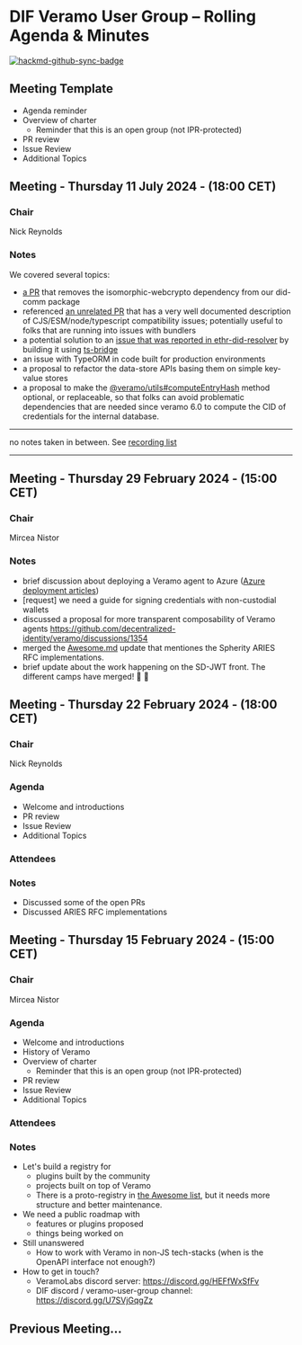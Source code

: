 # DIF Veramo User Group – Rolling Agenda & Minutes

[![hackmd-github-sync-badge](https://hackmd.io/XKdZ7iShTCCyMFX4I9RgOg/badge)](https://hackmd.io/XKdZ7iShTCCyMFX4I9RgOg)

## Meeting Template
- Agenda reminder
- Overview of charter
  - Reminder that this is an open group (not IPR-protected)
- PR review
- Issue Review
- Additional Topics

## Meeting - Thursday 11 July 2024 - (18:00 CET)

### Chair

Nick Reynolds

### Notes

We covered several topics:
* [a PR](https://github.com/decentralized-identity/veramo/pull/1401) that removes the isomorphic-webcrypto dependency from our did-comm package
* referenced [an unrelated PR](https://github.com/MetaMask/core/pull/3645) that has a very well documented description of CJS/ESM/node/typescript compatibility issues; potentially useful to folks that are running into issues with bundlers
* a potential solution to an [issue that was reported in ethr-did-resolver](https://github.com/decentralized-identity/ethr-did-resolver/issues/186) by building it using [ts-bridge](https://ts-bridge.dev/) 
* an issue with TypeORM in code built for production environments
* a proposal to refactor the data-store APIs basing them on simple key-value stores
* a proposal to make the [@veramo/utils#computeEntryHash](https://github.com/decentralized-identity/veramo/blob/02f200855c61237e724222f3430d20d3e0a878c4/packages/utils/src/credential-utils.ts#L86) method optional, or replaceable, so that folks can avoid problematic dependencies that are needed since veramo 6.0 to compute the CID of credentials for the internal database.

---

no notes taken in between. See [recording list](https://docs.google.com/spreadsheets/d/1wgccmMvIImx30qVE9GhRKWWv3vmL2ZyUauuKx3IfRmA/edit#gid=32419210)

---

## Meeting - Thursday 29 February 2024 - (15:00 CET)

### Chair

Mircea Nistor

### Notes

* brief discussion about deploying a Veramo agent to Azure ([Azure deployment articles](https://medium.com/@rameez.saleem/deploying-veramo-on-azure-using-terraform-and-helm-part-1-a-step-by-step-guide-for-deploying-a-aaaa75d199b9))
* [request] we need a guide for signing credentials with non-custodial wallets
* discussed a proposal for more transparent composability of Veramo agents https://github.com/decentralized-identity/veramo/discussions/1354
* merged the [Awesome.md](https://github.com/decentralized-identity/veramo/blob/next/AWESOME.md) update that mentiones the Spherity ARIES RFC implementations.
* brief update about the work happening on the SD-JWT front. The different camps have merged! 🚀 👏

## Meeting - Thursday 22 February 2024 - (18:00 CET)

### Chair

Nick Reynolds

### Agenda

- Welcome and introductions
- PR review
- Issue Review
- Additional Topics

### Attendees

### Notes

* Discussed some of the open PRs
* Discussed ARIES RFC implementations

## Meeting - Thursday 15 February 2024 - (15:00 CET)

### Chair

Mircea Nistor

### Agenda

- Welcome and introductions
- History of Veramo
- Overview of charter
    - Reminder that this is an open group (not IPR-protected)
- PR review
- Issue Review
- Additional Topics

### Attendees

### Notes

* Let's build a registry for
    * plugins built by the community
    * projects built on top of Veramo
    * There is a proto-registry in [the Awesome list](https://github.com/decentralized-identity/veramo/blob/next/AWESOME.md), but it needs more structure and better maintenance.
* We need a public roadmap with
    * features or plugins proposed
    * things being worked on
* Still unanswered
    * How to work with Veramo in non-JS tech-stacks (when is the OpenAPI interface not enough?)
* How to get in touch?
    * VeramoLabs discord server: https://discord.gg/HEFfWxSfFv
    * DIF discord / veramo-user-group channel: https://discord.gg/U7SVjGqgZz

## Previous Meeting...
